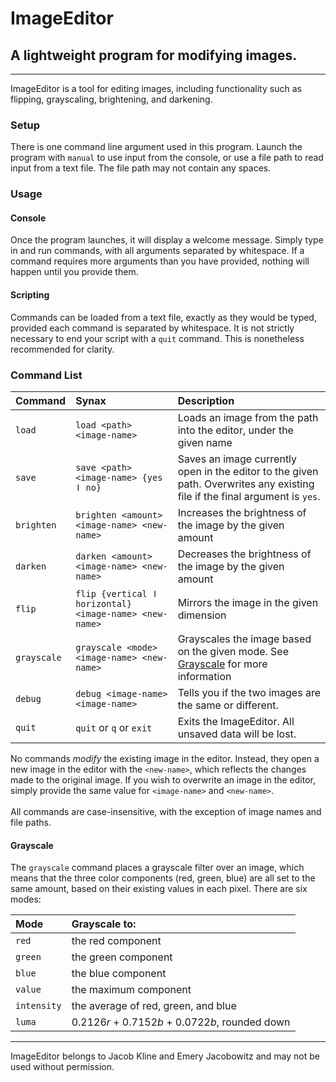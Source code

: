 # ImageEditor

## A lightweight program for modifying images.

---
ImageEditor is a tool for editing images,
including functionality such as flipping, grayscaling,
brightening, and darkening.

### Setup

There is one command line argument used in this program. Launch the program with `manual` to use
input from the console,
or use a file path to read input from a text file. The file path may not contain any spaces.

### Usage

#### Console

Once the program launches, it will display a welcome message. Simply type in and run commands, with
all arguments separated by whitespace.
If a command requires more arguments than you have provided, nothing will happen until you provide
them.

#### Scripting

Commands can be loaded from a text file, exactly as they would be typed, provided each command is
separated by whitespace.
It is not strictly necessary to end your script with a `quit` command. This is nonetheless recommended for clarity.

### Command List

| Command     | Synax                                                  | Description                                                                                                                 |
|:------------|:-------------------------------------------------------|:----------------------------------------------------------------------------------------------------------------------------|
| `load `     | `load <path> <image-name>`                             | Loads an image from the path into the editor, under the given name                                                          |
| `save`      | `save <path> <image-name> {yes ǀ no}`                  | Saves an image currently open in the editor to the given path. Overwrites any existing file if the final argument is `yes`. |
| `brighten`  | `brighten <amount> <image-name> <new-name>`            | Increases the brightness of the image by the given amount                                                                   |
| `darken`    | `darken <amount> <image-name> <new-name>`              | Decreases the brightness of the image by the given amount                                                                   |
| `flip`      | `flip {vertical ǀ horizontal} <image-name> <new-name>` | Mirrors the image in the given dimension                                                                                    |
| `grayscale` | `grayscale <mode> <image-name> <new-name>`             | Grayscales the image based on the given mode. See [Grayscale](#Grayscale) for more information                              |
| `debug`     | `debug <image-name> <image-name>`                      | Tells you if the two images are the same or different.                                                                      |
| `quit`      | `quit` or `q` or `exit`                                | Exits the ImageEditor. All unsaved data will be lost.                                                                       |

No commands *modify* the existing image in the editor. Instead, they open a new image in the editor
with the `<new-name>`,
which reflects the changes made to the original image. If you wish to overwrite an image in the
editor, simply provide the same value for `<image-name>` and `<new-name>`.
<br>
<br>
All commands are case-insensitive, with the exception of image names and file paths.

#### Grayscale

The `grayscale` command places a grayscale filter over an image, which means that the three color
components
(red, green, blue) are all set to the same amount, based on their existing values in each pixel.
There are six modes:

| Mode        | Grayscale to:                                   |
|:------------|:------------------------------------------------|
| `red`       | the red component                               |
| `green`     | the green component                             |
| `blue`      | the blue component                              |
| `value`     | the maximum component                           |
| `intensity` | the average of red, green, and blue             |
| `luma`      | 0.2126*r* + 0.7152*b* + 0.0722*b*, rounded down |

---
ImageEditor belongs to Jacob Kline and Emery Jacobowitz and may not be used without permission.